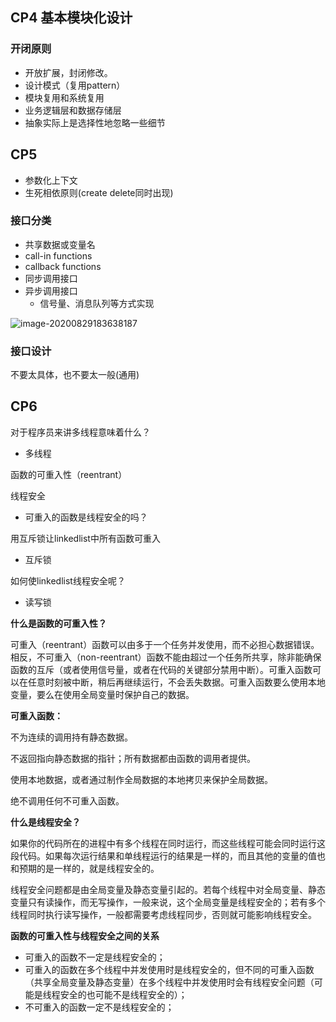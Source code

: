 ## CP4 基本模块化设计

### 开闭原则

- 开放扩展，封闭修改。
- 设计模式（复用pattern）
- 模块复用和系统复用
- 业务逻辑层和数据存储层
- 抽象实际上是选择性地忽略一些细节

## CP5 

- 参数化上下文
- 生死相依原则(create delete同时出现)

### 接口分类

- 共享数据或变量名
- call-in functions
- callback functions
- 同步调用接口
- 异步调用接口
  - 信号量、消息队列等方式实现

![image-20200829183638187](https://cdn.jsdelivr.net/gh/xmmmmmovo/ResourcesBackup/blog/pics/20200829183645.png)

### 接口设计

不要太具体，也不要太一般(通用)

## CP6

对于程序员来讲多线程意味着什么？

- 多线程

函数的可重入性（reentrant）

线程安全

- 可重入的函数是线程安全的吗？

用互斥锁让linkedlist中所有函数可重入

- 互斥锁

如何使linkedlist线程安全呢？

- 读写锁

**什么是函数的可重入性？**

可重入（reentrant）函数可以由多于一个任务并发使用，而不必担心数据错误。相反，不可重入（non-reentrant）函数不能由超过一个任务所共享，除非能确保函数的互斥（或者使用信号量，或者在代码的关键部分禁用中断）。可重入函数可以在任意时刻被中断，稍后再继续运行，不会丢失数据。可重入函数要么使用本地变量，要么在使用全局变量时保护自己的数据。

**可重入函数：**

不为连续的调用持有静态数据。

不返回指向静态数据的指针；所有数据都由函数的调用者提供。

使用本地数据，或者通过制作全局数据的本地拷贝来保护全局数据。

绝不调用任何不可重入函数。

**什么是线程安全？**

如果你的代码所在的进程中有多个线程在同时运行，而这些线程可能会同时运行这段代码。如果每次运行结果和单线程运行的结果是一样的，而且其他的变量的值也和预期的是一样的，就是线程安全的。 

线程安全问题都是由全局变量及静态变量引起的。若每个线程中对全局变量、静态变量只有读操作，而无写操作，一般来说，这个全局变量是线程安全的；若有多个线程同时执行读写操作，一般都需要考虑线程同步，否则就可能影响线程安全。

**函数的可重入性与线程安全之间的关系**

- 可重入的函数不一定是线程安全的；
- 可重入的函数在多个线程中并发使用时是线程安全的，但不同的可重入函数（共享全局变量及静态变量）在多个线程中并发使用时会有线程安全问题（可能是线程安全的也可能不是线程安全的）；
- 不可重入的函数一定不是线程安全的；